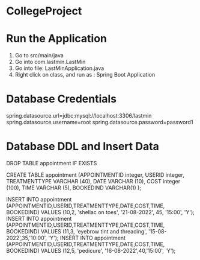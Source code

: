 # CollegeProject


# Run the Application
1. Go to src/main/java 
2. Go into com.lastmin.LastMin
3. Go into file: LastMinApplication.java
4. Right click on class, and run as : Spring Boot Application


# Database Credentials

spring.datasource.url=jdbc:mysql://localhost:3306/lastmin
spring.datasource.username=root
spring.datasource.password=password1

# Database DDL and Insert Data

DROP TABLE appointment IF EXISTS

CREATE TABLE appointment
	(APPOINTMENTID integer,
	USERID integer,
	TREATMENTTYPE VARCHAR (40),
	DATE VARCHAR (10),
	COST integer (100),
	TIME VARCHAR (5),
	BOOKEDIND VARCHAR(1)
);

INSERT INTO appointment (APPOINTMENTID,USERID,TREATMENTTYPE,DATE,COST,TIME, BOOKEDIND) VALUES (10,2, 'shellac on toes', '21-08-2022', 45, '15:00', 'Y');
INSERT INTO appointment (APPOINTMENTID,USERID,TREATMENTTYPE,DATE,COST,TIME, BOOKEDIND) VALUES (11,3, 'eyebrow tint and threading', '15-08-2022',35,'10:00', 'Y');
INSERT INTO appointment (APPOINTMENTID,USERID,TREATMENTTYPE,DATE,COST,TIME, BOOKEDIND) VALUES (12,5, 'pedicure', '16-08-2022',40,'15:00', 'Y');

